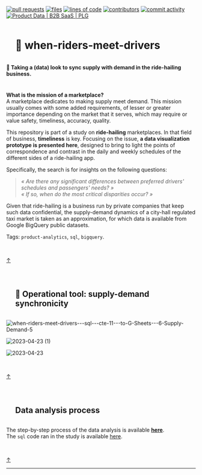 <!-- [![Stars](https://img.shields.io/github/stars/isis-santos-costa/when-riders-meet-drivers?style=social)](https://github.com/isis-santos-costa/when-riders-meet-drivers/)  -->
[![pull requests](https://img.shields.io/github/issues-pr-closed/isis-santos-costa/when-riders-meet-drivers?color=brightgreen)](https://github.com/isis-santos-costa/when-riders-meet-drivers/pulls?q=is%3Apr)
[![files](https://img.shields.io/github/directory-file-count/isis-santos-costa/when-riders-meet-drivers)](https://github.com/isis-santos-costa/when-riders-meet-drivers/)
[![lines of code](https://img.shields.io/tokei/lines/github/isis-santos-costa/when-riders-meet-drivers?color=purple)](https://github.com/isis-santos-costa/when-riders-meet-drivers/)
[![contributors](https://img.shields.io/github/contributors/isis-santos-costa/when-riders-meet-drivers?color=lightgrey)](https://www.linkedin.com/in/isis-santos-costa/)
[![commit activity](https://img.shields.io/github/commit-activity/m/isis-santos-costa/when-riders-meet-drivers)](https://github.com/isis-santos-costa/when-riders-meet-drivers/)
[![Product Data | B2B SaaS | PLG](https://img.shields.io/badge/product%20data%20%7C%20b2b%20saas%20%7C%20plg-%E2%98%95-purple)](https://www.linkedin.com/in/isis-santos-costa/)   

<div id="user-content-toc"><ul><summary><h1 style="display: inline-block;">🚖 when-riders-meet-drivers</h1></summary></ul></div>
<b>📌 Taking a (data) look to sync supply with demand in the ride-hailing business.  </b>

<!-- ------------------------------------------------------------------------------------------------------------------------------------ -->
<!-- Illustration -->
<!-- ![ride-hailing-1](https://user-images.githubusercontent.com/58894233/232349913-2782cbc6-2e31-4219-8e97-61abd0ce4bf0.png) -->

#


<!-- ------------------------------------------------------------------------------------------------------------------------------------ -->
<!-- Intro -->

**What is the mission of a marketplace?**  
A marketplace dedicates to making supply meet demand. This mission usually comes with some added requirements, of lesser or greater importance depending on the market that it serves, which may require or value safety, timeliness, accuracy, quality.  

This repository is part of a study on **ride-hailing** marketplaces. In that field of business, **timeliness** is key. Focusing on the issue, **a data visualization prototype is presented here**, designed to bring to light the points of correspondence and contrast in the daily and weekly schedules of the different sides of a ride-hailing app.  

Specifically, the search is for insights on the following questions:  

> <i> « Are there any significant differences between preferred drivers' schedules and passengers' needs? » </i>  
> <i> « If so, when do the most critical disparities occur? » </i> 

Given that ride-hailing is a business run by private companies that keep such data confidential, the supply-demand dynamics of a city-hall regulated taxi market is taken as an approximation, for which data is available from Google BigQuery public datasets.

Tags: `product-analytics`, `sql`, `bigquery`.  

<br>

[↑](https://github.com/isis-santos-costa/when-riders-meet-drivers#-when-riders-meet-drivers)   

#

<!-- ------------------------------------------------------------------------------------------------------------------------------------ -->
<!-- 🔧 Operational tool: supply-demand synchronicity -->

<div id="user-content-toc"><ul><summary><h2 style="display: inline-block;">
🔧 Operational tool: supply-demand synchronicity
</h2></summary></ul></div>

![when-riders-meet-drivers---sql---cte-11---to-G-Sheets---6-Supply-Demand-5](https://user-images.githubusercontent.com/58894233/233257402-67e3db21-83f5-40d6-a321-d48f458e3132.png)

![2023-04-23 (1)](https://user-images.githubusercontent.com/58894233/233873907-c788638f-1a8d-4c24-9a78-baebad0bc9e3.png)

![2023-04-23](https://user-images.githubusercontent.com/58894233/233873912-844d8692-f9fd-46d9-8f96-fde3e43b7a2b.png)

<br>

[↑](https://github.com/isis-santos-costa/when-riders-meet-drivers#-when-riders-meet-drivers)  

#

<!-- ------------------------------------------------------------------------------------------------------------------------------------ -->
<!-- Data analysis process -->

<div id="user-content-toc"><ul><summary><h2 style="display: inline-block;">Data analysis process</h2></summary></ul></div>

The step-by-step process of the data analysis is available **[here](data-analysis.md)**.  
The `sql` code ran in the study is available [here](when-riders-meet-drivers.sql).  

<br>

[↑](https://github.com/isis-santos-costa/when-riders-meet-drivers#-when-riders-meet-drivers)  

___

